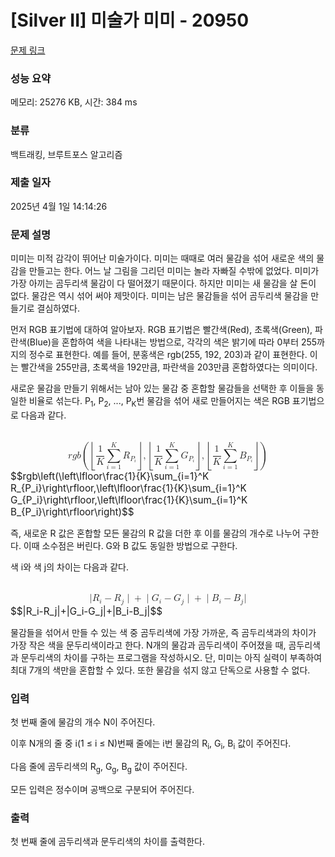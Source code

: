 # [Silver II] 미술가 미미 - 20950 

[문제 링크](https://www.acmicpc.net/problem/20950) 

### 성능 요약

메모리: 25276 KB, 시간: 384 ms

### 분류

백트래킹, 브루트포스 알고리즘

### 제출 일자

2025년 4월 1일 14:14:26

### 문제 설명

<p>미미는 미적 감각이 뛰어난 미술가이다. 미미는 때때로 여러 물감을 섞어 새로운 색의 물감을 만들고는 한다. 어느 날 그림을 그리던 미미는 놀라 자빠질 수밖에 없었다. 미미가 가장 아끼는 곰두리색 물감이 다 떨어졌기 때문이다. 하지만 미미는 새 물감을 살 돈이 없다. 물감은 역시 섞어 써야 제맛이다. 미미는 남은 물감들을 섞어 곰두리색 물감을 만들기로 결심하였다.</p>

<p>먼저 RGB 표기법에 대하여 알아보자. RGB 표기법은 빨간색(Red), 초록색(Green), 파란색(Blue)을 혼합하여 색을 나타내는 방법으로, 각각의 색은 밝기에 따라 0부터 255까지의 정수로 표현한다. 예를 들어, 분홍색은 rgb(255, 192, 203)과 같이 표현한다. 이는 빨간색을 255만큼, 초록색을 192만큼, 파란색을 203만큼 혼합하였다는 의미이다.</p>

<p>새로운 물감을 만들기 위해서는 남아 있는 물감 중 혼합할 물감들을 선택한 후 이들을 동일한 비율로 섞는다. P<sub>1</sub>, P<sub>2</sub>, ..., P<sub>K</sub>번 물감을 섞어 새로 만들어지는 색은 RGB 표기법으로 다음과 같다.</p>

<p><mjx-container class="MathJax" jax="CHTML" display="true" style="font-size: 109%; position: relative;"> <mjx-math display="true" class="MJX-TEX" aria-hidden="true" style="margin-left: 0px; margin-right: 0px;"><mjx-mi class="mjx-i"><mjx-c class="mjx-c1D45F TEX-I"></mjx-c></mjx-mi><mjx-mi class="mjx-i"><mjx-c class="mjx-c1D454 TEX-I"></mjx-c></mjx-mi><mjx-mi class="mjx-i"><mjx-c class="mjx-c1D44F TEX-I"></mjx-c></mjx-mi><mjx-mrow space="2"><mjx-mo class="mjx-s4"><mjx-c class="mjx-c28 TEX-S4"></mjx-c></mjx-mo><mjx-mrow><mjx-mo class="mjx-s4"><mjx-c class="mjx-c230A TEX-S4"></mjx-c></mjx-mo><mjx-mfrac><mjx-frac type="d"><mjx-num><mjx-nstrut type="d"></mjx-nstrut><mjx-mn class="mjx-n"><mjx-c class="mjx-c31"></mjx-c></mjx-mn></mjx-num><mjx-dbox><mjx-dtable><mjx-line type="d"></mjx-line><mjx-row><mjx-den><mjx-dstrut type="d"></mjx-dstrut><mjx-mi class="mjx-i"><mjx-c class="mjx-c1D43E TEX-I"></mjx-c></mjx-mi></mjx-den></mjx-row></mjx-dtable></mjx-dbox></mjx-frac></mjx-mfrac><mjx-munderover space="2"><mjx-over style="padding-bottom: 0.2em; padding-left: 0.408em;"><mjx-mi class="mjx-i" size="s"><mjx-c class="mjx-c1D43E TEX-I"></mjx-c></mjx-mi></mjx-over><mjx-box><mjx-munder><mjx-row><mjx-base><mjx-mo class="mjx-lop"><mjx-c class="mjx-c2211 TEX-S2"></mjx-c></mjx-mo></mjx-base></mjx-row><mjx-row><mjx-under style="padding-top: 0.167em; padding-left: 0.148em;"><mjx-texatom size="s" texclass="ORD"><mjx-mi class="mjx-i"><mjx-c class="mjx-c1D456 TEX-I"></mjx-c></mjx-mi><mjx-mo class="mjx-n"><mjx-c class="mjx-c3D"></mjx-c></mjx-mo><mjx-mn class="mjx-n"><mjx-c class="mjx-c31"></mjx-c></mjx-mn></mjx-texatom></mjx-under></mjx-row></mjx-munder></mjx-box></mjx-munderover><mjx-msub space="2"><mjx-mi class="mjx-i"><mjx-c class="mjx-c1D445 TEX-I"></mjx-c></mjx-mi><mjx-script style="vertical-align: -0.15em;"><mjx-texatom size="s" texclass="ORD"><mjx-msub><mjx-mi class="mjx-i"><mjx-c class="mjx-c1D443 TEX-I"></mjx-c></mjx-mi><mjx-script style="vertical-align: -0.15em; margin-left: -0.109em;"><mjx-mi class="mjx-i" size="s"><mjx-c class="mjx-c1D456 TEX-I"></mjx-c></mjx-mi></mjx-script></mjx-msub></mjx-texatom></mjx-script></mjx-msub><mjx-mo class="mjx-s4"><mjx-c class="mjx-c230B TEX-S4"></mjx-c></mjx-mo></mjx-mrow><mjx-mo class="mjx-n"><mjx-c class="mjx-c2C"></mjx-c></mjx-mo><mjx-mrow space="2"><mjx-mo class="mjx-s4"><mjx-c class="mjx-c230A TEX-S4"></mjx-c></mjx-mo><mjx-mfrac><mjx-frac type="d"><mjx-num><mjx-nstrut type="d"></mjx-nstrut><mjx-mn class="mjx-n"><mjx-c class="mjx-c31"></mjx-c></mjx-mn></mjx-num><mjx-dbox><mjx-dtable><mjx-line type="d"></mjx-line><mjx-row><mjx-den><mjx-dstrut type="d"></mjx-dstrut><mjx-mi class="mjx-i"><mjx-c class="mjx-c1D43E TEX-I"></mjx-c></mjx-mi></mjx-den></mjx-row></mjx-dtable></mjx-dbox></mjx-frac></mjx-mfrac><mjx-munderover space="2"><mjx-over style="padding-bottom: 0.2em; padding-left: 0.408em;"><mjx-mi class="mjx-i" size="s"><mjx-c class="mjx-c1D43E TEX-I"></mjx-c></mjx-mi></mjx-over><mjx-box><mjx-munder><mjx-row><mjx-base><mjx-mo class="mjx-lop"><mjx-c class="mjx-c2211 TEX-S2"></mjx-c></mjx-mo></mjx-base></mjx-row><mjx-row><mjx-under style="padding-top: 0.167em; padding-left: 0.148em;"><mjx-texatom size="s" texclass="ORD"><mjx-mi class="mjx-i"><mjx-c class="mjx-c1D456 TEX-I"></mjx-c></mjx-mi><mjx-mo class="mjx-n"><mjx-c class="mjx-c3D"></mjx-c></mjx-mo><mjx-mn class="mjx-n"><mjx-c class="mjx-c31"></mjx-c></mjx-mn></mjx-texatom></mjx-under></mjx-row></mjx-munder></mjx-box></mjx-munderover><mjx-msub space="2"><mjx-mi class="mjx-i"><mjx-c class="mjx-c1D43A TEX-I"></mjx-c></mjx-mi><mjx-script style="vertical-align: -0.15em;"><mjx-texatom size="s" texclass="ORD"><mjx-msub><mjx-mi class="mjx-i"><mjx-c class="mjx-c1D443 TEX-I"></mjx-c></mjx-mi><mjx-script style="vertical-align: -0.15em; margin-left: -0.109em;"><mjx-mi class="mjx-i" size="s"><mjx-c class="mjx-c1D456 TEX-I"></mjx-c></mjx-mi></mjx-script></mjx-msub></mjx-texatom></mjx-script></mjx-msub><mjx-mo class="mjx-s4"><mjx-c class="mjx-c230B TEX-S4"></mjx-c></mjx-mo></mjx-mrow><mjx-mo class="mjx-n"><mjx-c class="mjx-c2C"></mjx-c></mjx-mo><mjx-mrow space="2"><mjx-mo class="mjx-s4"><mjx-c class="mjx-c230A TEX-S4"></mjx-c></mjx-mo><mjx-mfrac><mjx-frac type="d"><mjx-num><mjx-nstrut type="d"></mjx-nstrut><mjx-mn class="mjx-n"><mjx-c class="mjx-c31"></mjx-c></mjx-mn></mjx-num><mjx-dbox><mjx-dtable><mjx-line type="d"></mjx-line><mjx-row><mjx-den><mjx-dstrut type="d"></mjx-dstrut><mjx-mi class="mjx-i"><mjx-c class="mjx-c1D43E TEX-I"></mjx-c></mjx-mi></mjx-den></mjx-row></mjx-dtable></mjx-dbox></mjx-frac></mjx-mfrac><mjx-munderover space="2"><mjx-over style="padding-bottom: 0.2em; padding-left: 0.408em;"><mjx-mi class="mjx-i" size="s"><mjx-c class="mjx-c1D43E TEX-I"></mjx-c></mjx-mi></mjx-over><mjx-box><mjx-munder><mjx-row><mjx-base><mjx-mo class="mjx-lop"><mjx-c class="mjx-c2211 TEX-S2"></mjx-c></mjx-mo></mjx-base></mjx-row><mjx-row><mjx-under style="padding-top: 0.167em; padding-left: 0.148em;"><mjx-texatom size="s" texclass="ORD"><mjx-mi class="mjx-i"><mjx-c class="mjx-c1D456 TEX-I"></mjx-c></mjx-mi><mjx-mo class="mjx-n"><mjx-c class="mjx-c3D"></mjx-c></mjx-mo><mjx-mn class="mjx-n"><mjx-c class="mjx-c31"></mjx-c></mjx-mn></mjx-texatom></mjx-under></mjx-row></mjx-munder></mjx-box></mjx-munderover><mjx-msub space="2"><mjx-mi class="mjx-i"><mjx-c class="mjx-c1D435 TEX-I"></mjx-c></mjx-mi><mjx-script style="vertical-align: -0.15em;"><mjx-texatom size="s" texclass="ORD"><mjx-msub><mjx-mi class="mjx-i"><mjx-c class="mjx-c1D443 TEX-I"></mjx-c></mjx-mi><mjx-script style="vertical-align: -0.15em; margin-left: -0.109em;"><mjx-mi class="mjx-i" size="s"><mjx-c class="mjx-c1D456 TEX-I"></mjx-c></mjx-mi></mjx-script></mjx-msub></mjx-texatom></mjx-script></mjx-msub><mjx-mo class="mjx-s4"><mjx-c class="mjx-c230B TEX-S4"></mjx-c></mjx-mo></mjx-mrow><mjx-mo class="mjx-s4"><mjx-c class="mjx-c29 TEX-S4"></mjx-c></mjx-mo></mjx-mrow></mjx-math><mjx-assistive-mml unselectable="on" display="block"><math xmlns="http://www.w3.org/1998/Math/MathML" display="block"><mi>r</mi><mi>g</mi><mi>b</mi><mrow data-mjx-texclass="INNER"><mo data-mjx-texclass="OPEN">(</mo><mrow data-mjx-texclass="INNER"><mo data-mjx-texclass="OPEN">⌊</mo><mfrac><mn>1</mn><mi>K</mi></mfrac><munderover><mo data-mjx-texclass="OP">∑</mo><mrow data-mjx-texclass="ORD"><mi>i</mi><mo>=</mo><mn>1</mn></mrow><mi>K</mi></munderover><msub><mi>R</mi><mrow data-mjx-texclass="ORD"><msub><mi>P</mi><mi>i</mi></msub></mrow></msub><mo data-mjx-texclass="CLOSE">⌋</mo></mrow><mo>,</mo><mrow data-mjx-texclass="INNER"><mo data-mjx-texclass="OPEN">⌊</mo><mfrac><mn>1</mn><mi>K</mi></mfrac><munderover><mo data-mjx-texclass="OP">∑</mo><mrow data-mjx-texclass="ORD"><mi>i</mi><mo>=</mo><mn>1</mn></mrow><mi>K</mi></munderover><msub><mi>G</mi><mrow data-mjx-texclass="ORD"><msub><mi>P</mi><mi>i</mi></msub></mrow></msub><mo data-mjx-texclass="CLOSE">⌋</mo></mrow><mo>,</mo><mrow data-mjx-texclass="INNER"><mo data-mjx-texclass="OPEN">⌊</mo><mfrac><mn>1</mn><mi>K</mi></mfrac><munderover><mo data-mjx-texclass="OP">∑</mo><mrow data-mjx-texclass="ORD"><mi>i</mi><mo>=</mo><mn>1</mn></mrow><mi>K</mi></munderover><msub><mi>B</mi><mrow data-mjx-texclass="ORD"><msub><mi>P</mi><mi>i</mi></msub></mrow></msub><mo data-mjx-texclass="CLOSE">⌋</mo></mrow><mo data-mjx-texclass="CLOSE">)</mo></mrow></math></mjx-assistive-mml><span aria-hidden="true" class="no-mathjax mjx-copytext">$$rgb\left(\left\lfloor\frac{1}{K}\sum_{i=1}^K R_{P_i}\right\rfloor,\left\lfloor\frac{1}{K}\sum_{i=1}^K G_{P_i}\right\rfloor,\left\lfloor\frac{1}{K}\sum_{i=1}^K B_{P_i}\right\rfloor\right)$$</span> </mjx-container></p>

<p>즉, 새로운 R 값은 혼합할 모든 물감의 R 값을 더한 후 이를 물감의 개수로 나누어 구한다. 이때 소수점은 버린다. G와 B 값도 동일한 방법으로 구한다.</p>

<p>색 i와 색 j의 차이는 다음과 같다.</p>

<p><mjx-container class="MathJax" jax="CHTML" display="true" style="font-size: 109%; position: relative;"> <mjx-math display="true" class="MJX-TEX" aria-hidden="true" style="margin-left: 0px; margin-right: 0px;"><mjx-mo class="mjx-n"><mjx-c class="mjx-c7C"></mjx-c></mjx-mo><mjx-msub><mjx-mi class="mjx-i"><mjx-c class="mjx-c1D445 TEX-I"></mjx-c></mjx-mi><mjx-script style="vertical-align: -0.15em;"><mjx-mi class="mjx-i" size="s"><mjx-c class="mjx-c1D456 TEX-I"></mjx-c></mjx-mi></mjx-script></mjx-msub><mjx-mo class="mjx-n" space="3"><mjx-c class="mjx-c2212"></mjx-c></mjx-mo><mjx-msub space="3"><mjx-mi class="mjx-i"><mjx-c class="mjx-c1D445 TEX-I"></mjx-c></mjx-mi><mjx-script style="vertical-align: -0.15em;"><mjx-mi class="mjx-i" size="s"><mjx-c class="mjx-c1D457 TEX-I"></mjx-c></mjx-mi></mjx-script></mjx-msub><mjx-texatom texclass="ORD"><mjx-mo class="mjx-n"><mjx-c class="mjx-c7C"></mjx-c></mjx-mo></mjx-texatom><mjx-mo class="mjx-n" space="3"><mjx-c class="mjx-c2B"></mjx-c></mjx-mo><mjx-texatom space="3" texclass="ORD"><mjx-mo class="mjx-n"><mjx-c class="mjx-c7C"></mjx-c></mjx-mo></mjx-texatom><mjx-msub><mjx-mi class="mjx-i"><mjx-c class="mjx-c1D43A TEX-I"></mjx-c></mjx-mi><mjx-script style="vertical-align: -0.15em;"><mjx-mi class="mjx-i" size="s"><mjx-c class="mjx-c1D456 TEX-I"></mjx-c></mjx-mi></mjx-script></mjx-msub><mjx-mo class="mjx-n" space="3"><mjx-c class="mjx-c2212"></mjx-c></mjx-mo><mjx-msub space="3"><mjx-mi class="mjx-i"><mjx-c class="mjx-c1D43A TEX-I"></mjx-c></mjx-mi><mjx-script style="vertical-align: -0.15em;"><mjx-mi class="mjx-i" size="s"><mjx-c class="mjx-c1D457 TEX-I"></mjx-c></mjx-mi></mjx-script></mjx-msub><mjx-texatom texclass="ORD"><mjx-mo class="mjx-n"><mjx-c class="mjx-c7C"></mjx-c></mjx-mo></mjx-texatom><mjx-mo class="mjx-n" space="3"><mjx-c class="mjx-c2B"></mjx-c></mjx-mo><mjx-texatom space="3" texclass="ORD"><mjx-mo class="mjx-n"><mjx-c class="mjx-c7C"></mjx-c></mjx-mo></mjx-texatom><mjx-msub><mjx-mi class="mjx-i"><mjx-c class="mjx-c1D435 TEX-I"></mjx-c></mjx-mi><mjx-script style="vertical-align: -0.15em;"><mjx-mi class="mjx-i" size="s"><mjx-c class="mjx-c1D456 TEX-I"></mjx-c></mjx-mi></mjx-script></mjx-msub><mjx-mo class="mjx-n" space="3"><mjx-c class="mjx-c2212"></mjx-c></mjx-mo><mjx-msub space="3"><mjx-mi class="mjx-i"><mjx-c class="mjx-c1D435 TEX-I"></mjx-c></mjx-mi><mjx-script style="vertical-align: -0.15em;"><mjx-mi class="mjx-i" size="s"><mjx-c class="mjx-c1D457 TEX-I"></mjx-c></mjx-mi></mjx-script></mjx-msub><mjx-mo class="mjx-n"><mjx-c class="mjx-c7C"></mjx-c></mjx-mo></mjx-math><mjx-assistive-mml unselectable="on" display="block"><math xmlns="http://www.w3.org/1998/Math/MathML" display="block"><mo stretchy="false">|</mo><msub><mi>R</mi><mi>i</mi></msub><mo>−</mo><msub><mi>R</mi><mi>j</mi></msub><mrow data-mjx-texclass="ORD"><mo stretchy="false">|</mo></mrow><mo>+</mo><mrow data-mjx-texclass="ORD"><mo stretchy="false">|</mo></mrow><msub><mi>G</mi><mi>i</mi></msub><mo>−</mo><msub><mi>G</mi><mi>j</mi></msub><mrow data-mjx-texclass="ORD"><mo stretchy="false">|</mo></mrow><mo>+</mo><mrow data-mjx-texclass="ORD"><mo stretchy="false">|</mo></mrow><msub><mi>B</mi><mi>i</mi></msub><mo>−</mo><msub><mi>B</mi><mi>j</mi></msub><mo stretchy="false">|</mo></math></mjx-assistive-mml><span aria-hidden="true" class="no-mathjax mjx-copytext">$$|R_i-R_j|+|G_i-G_j|+|B_i-B_j|$$</span> </mjx-container></p>

<p>물감들을 섞어서 만들 수 있는 색 중 곰두리색에 가장 가까운, 즉 곰두리색과의 차이가 가장 작은 색을 문두리색이라고 한다. N개의 물감과 곰두리색이 주어졌을 때, 곰두리색과 문두리색의 차이를 구하는 프로그램을 작성하시오. 단, 미미는 아직 실력이 부족하여 최대 7개의 색만을 혼합할 수 있다. 또한 물감을 섞지 않고 단독으로 사용할 수 없다.</p>

### 입력 

 <p>첫 번째 줄에 물감의 개수 N이 주어진다.</p>

<p>이후 N개의 줄 중 i(1 ≤ i ≤ N)번째 줄에는 i번 물감의 R<sub>i</sub>, G<sub>i</sub>, B<sub>i</sub> 값이 주어진다.</p>

<p>다음 줄에 곰두리색의 R<sub>g</sub>, G<sub>g</sub>, B<sub>g</sub> 값이 주어진다.</p>

<p>모든 입력은 정수이며 공백으로 구분되어 주어진다.</p>

### 출력 

 <p>첫 번째 줄에 곰두리색과 문두리색의 차이를 출력한다.</p>

